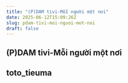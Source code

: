 ```yaml
---
title: "(P)DAM tivi-Mỗi người một nơi"
date: 2025-06-12T15:09:26Z
slug: pdam-tivi-moi-nguoi-mot-noi
draft: false
---
```


## (P)DAM tivi-Mỗi người một nơi

## toto_tieuma

